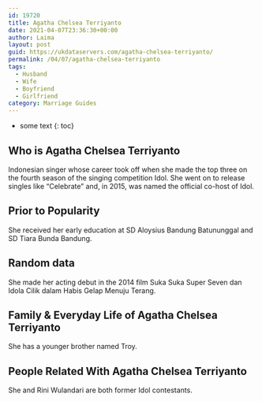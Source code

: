 ```yaml
---
id: 19720
title: Agatha Chelsea Terriyanto
date: 2021-04-07T23:36:30+00:00
author: Laima
layout: post
guid: https://ukdataservers.com/agatha-chelsea-terriyanto/
permalink: /04/07/agatha-chelsea-terriyanto
tags:
  - Husband
  - Wife
  - Boyfriend
  - Girlfriend
category: Marriage Guides
---
```


* some text
{: toc}


## Who is Agatha Chelsea Terriyanto
                  
                  
                  
Indonesian singer whose career took off when she made the top three on the fourth season of the singing competition Idol. She went on to release singles like &#8220;Celebrate&#8221; and, in 2015, was named the official co-host of Idol.
                  
              
            
              
            
                
                
                
## Prior to Popularity
                  
                  
                  
She received her early education at SD Aloysius Bandung Batununggal and SD Tiara Bunda Bandung.
                  
              
            
              
            
                
                
                
## Random data
                  
                  
                  
She made her acting debut in the 2014 film Suka Suka Super Seven dan Idola Cilik dalam Habis Gelap Menuju Terang.
                  
              
            
              
            
                
                
                
## Family & Everyday Life of Agatha Chelsea Terriyanto
                  
                  
                  
She has a younger brother named Troy.
                  
              
            
              
            
                
                
                
## People Related With Agatha Chelsea Terriyanto
                  
                  
                  
She and Rini Wulandari are both former Idol contestants.
                  
              
            
              
            
                
              
            
              
              
            
            
              
            
          
          
          